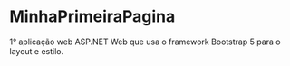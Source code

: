 # MinhaPrimeiraPagina
1° aplicação web ASP.NET Web que usa o framework Bootstrap 5 para o layout e estilo.
